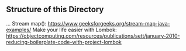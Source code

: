 ## Structure of this Directory
...
Stream map(): https://www.geeksforgeeks.org/stream-map-java-examples/
Make your life easier with Lombok: https://objectcomputing.com/resources/publications/sett/january-2010-reducing-boilerplate-code-with-project-lombok

